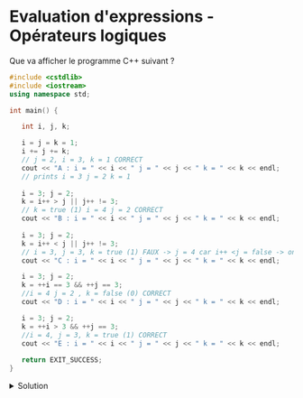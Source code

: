 # Evaluation d'expressions - Opérateurs logiques

Que va afficher le programme C++ suivant ?

~~~cpp
#include <cstdlib>
#include <iostream>
using namespace std;

int main() {

   int i, j, k;

   i = j = k = 1;
   i += j += k;
   // j = 2, i = 3, k = 1 CORRECT
   cout << "A : i = " << i << " j = " << j << " k = " << k << endl;
   // prints i = 3 j = 2 k = 1
   
   i = 3; j = 2;
   k = i++ > j || j++ != 3;
   // k = true (1) i = 4 j = 2 CORRECT
   cout << "B : i = " << i << " j = " << j << " k = " << k << endl;
   
   i = 3; j = 2;
   k = i++ < j || j++ != 3;
   // i = 3, j = 3, k = true (1) FAUX -> j = 4 car i++ <j = false -> on passe quand meme par le coté droite du ou
   cout << "C : i = " << i << " j = " << j << " k = " << k << endl;

   i = 3; j = 2;
   k = ++i == 3 && ++j == 3;
   //i = 4 j = 2 , k = false (0) CORRECT
   cout << "D : i = " << i << " j = " << j << " k = " << k << endl;

   i = 3; j = 2;
   k = ++i > 3 && ++j == 3;
   //i = 4, j = 3, k = true (1) CORRECT
   cout << "E : i = " << i << " j = " << j << " k = " << k << endl;
     
   return EXIT_SUCCESS;
}


~~~




    

<details>
<summary>Solution</summary>

- A : i = 3 j = 2 k = 1
- B : i = 4 j = 2 k = 1
- C : i = 4 j = 3 k = 1
- D : i = 4 j = 2 k = 0
- E : i = 4 j = 3 k = 1



</details>
